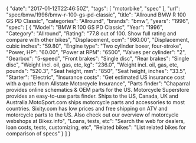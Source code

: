 {
    "date": "2017-01-12T22:46:50Z",
    "tags": [
        "motorbike",
        "spec"
    ],
    "url": "spec\/bmw\/1996\/bmw-r-100-gs-pd-classic",
    "title": "Allround BMW R 100 GS PD Classic",
    "categories": "Allround",
    "brands": "bmw",
    "years": "1996",
    "spec": [
        {
            "Model": "BMW R 100 GS PD Classic",
            "Year": "1996",
            "Category": "Allround",
            "Rating": "77.8 out of 100. Show full rating and compare with other bikes",
            "Displacement, ccm": "980.00",
            "Displacement, cubic inches": "59.80",
            "Engine type": "Two cylinder boxer, four-stroke",
            "Power, HP": "60.00",
            "Power at RPM": "6500",
            "Valves per cylinder": "2",
            "Gearbox": "5-speed",
            "Front brakes": "Single disc",
            "Rear brakes": "Single disc",
            "Weight incl. oil, gas, etc, kg": "236.0",
            "Weight incl. oil, gas, etc, pounds": "520.3",
            "Seat height, mm": "850",
            "Seat height, inches": "33.5",
            "Starter": "Electric",
            "Insurance costs": "Get estimated US insurance cost with a quote from Allstate Motorcycle Insurance",
            "Parts finder": "Chaparral provides online schematics & OEM parts for the US.   Motorcycle Superstore provides an easy-to-use parts finder. Ships to the US, Canada, UK and Australia.MotoSport.com ships motorcycle parts and accessories to most countries.    Sixity.com has low prices and free shipping on ATV and motorcycle parts to the US. Also check out our overview of motorcycle webshops at Bikez.info",
            "Loans, tests, etc": "Search the web for dealers, loan costs, tests, customizing, etc",
            "Related bikes": "List related bikes for comparison of specs"
        }
    ]
}
